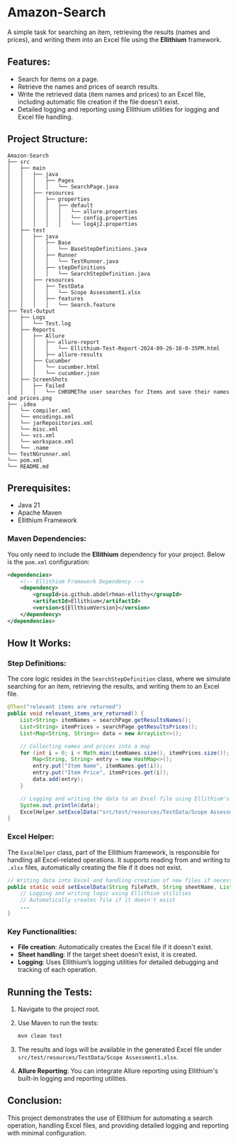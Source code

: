 # Amazon-Search

A simple task for searching an item, retrieving the results (names and prices), and writing them into an Excel file using the **Ellithium** framework.

## Features:
- Search for items on a page.
- Retrieve the names and prices of search results.
- Write the retrieved data (item names and prices) to an Excel file, including automatic file creation if the file doesn't exist.
- Detailed logging and reporting using Ellithium utilities for logging and Excel file handling.

## Project Structure:
```text
Amazon-Search
├── src
│   ├── main
│   │   ├── java
│   │   │   ├── Pages
│   │   │   │   └── SearchPage.java
│   │   ├── resources
│   │   │   ├── properties
│   │   │   │   ├── default
│   │   │   │   │   └── allure.properties
│   │   │   │   │   └── config.properties
│   │   │   │   │   └── log4j2.properties
│   ├── test
│   │   ├── java
│   │   │   ├── Base
│   │   │   │   └── BaseStepDefinitions.java
│   │   │   ├── Runner
│   │   │   │   └── TestRunner.java
│   │   │   ├── stepDefinitions
│   │   │   │   └── SearchStepDefinition.java
│   │   ├── resources
│   │   │   ├── TestData
│   │   │   │   └── Scope Assessment1.xlsx
│   │   │   ├── features
│   │   │   │   └── Search.feature
├── Test-Output
│   ├── Logs
│   │   └── Test.log
│   ├── Reports
│   │   ├── Allure
│   │   │   ├── allure-report
│   │   │   │   └── Ellithium-Test-Report-2024-09-26-10-0-35PM.html
│   │   │   ├── allure-results
│   │   ├── Cucumber
│   │   │   └── cucumber.html
│   │   │   └── cucumber.json
│   ├── ScreenShots
│   │   ├── Failed
│   │   │   └── CHROMEThe user searches for Items and save their names and prices.png
├── .idea
│   └── compiler.xml
│   └── encodings.xml
│   └── jarRepositories.xml
│   └── misc.xml
│   └── vcs.xml
│   └── workspace.xml
│   └── .name
└── TestNGrunner.xml
└── pom.xml
└── README.md
```

## Prerequisites:
- Java 21
- Apache Maven
- Ellithium Framework

### Maven Dependencies:
You only need to include the **Ellithium** dependency for your project. Below is the `pom.xml` configuration:

```xml
<dependencies>
    <!-- Ellithium Framework Dependency -->
    <dependency>
        <groupId>io.github.abdelrhman-ellithy</groupId>
        <artifactId>Ellithium</artifactId>
        <version>${EllthiumVersion}</version>
    </dependency>
</dependencies>
```

## How It Works:

### Step Definitions:
The core logic resides in the `SearchStepDefinition` class, where we simulate searching for an item, retrieving the results, and writing them to an Excel file.

```java
@Then("relevant items are returned")
public void relevant_items_are_returned() {
    List<String> itemNames = searchPage.getResultsNames();
    List<String> itemPrices = searchPage.getResultsPrices();
    List<Map<String, String>> data = new ArrayList<>();

    // Collecting names and prices into a map
    for (int i = 0; i < Math.min(itemNames.size(), itemPrices.size()); i++) {
        Map<String, String> entry = new HashMap<>();
        entry.put("Item Name", itemNames.get(i));
        entry.put("Item Price", itemPrices.get(i));
        data.add(entry);
    }

    // Logging and writing the data to an Excel file using Ellithium's ExcelHelper
    System.out.println(data);
    ExcelHelper.setExcelData("src/test/resources/TestData/Scope Assessment1", "ItemsAndPrices", data);
}
```

### Excel Helper:
The `ExcelHelper` class, part of the Ellithium framework, is responsible for handling all Excel-related operations. It supports reading from and writing to `.xlsx` files, automatically creating the file if it does not exist.

```java
// Writing data into Excel and handling creation of new files if necessary
public static void setExcelData(String filePath, String sheetName, List<Map<String, String>> data) {
    // Logging and writing logic using Ellithium utilities
    // Automatically creates file if it doesn't exist
    ...
}
```

### Key Functionalities:
- **File creation**: Automatically creates the Excel file if it doesn't exist.
- **Sheet handling**: If the target sheet doesn’t exist, it is created.
- **Logging**: Uses Ellithium’s logging utilities for detailed debugging and tracking of each operation.

## Running the Tests:
1. Navigate to the project root.
2. Use Maven to run the tests:
   ```bash
   mvn clean test
   ```

3. The results and logs will be available in the generated Excel file under `src/test/resources/TestData/Scope Assessment1.xlsx`.

4. **Allure Reporting**: You can integrate Allure reporting using Ellithium's built-in logging and reporting utilities.

## Conclusion:
This project demonstrates the use of Ellithium for automating a search operation, handling Excel files, and providing detailed logging and reporting with minimal configuration.
